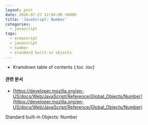 ```yaml
---
layout: post
date: 2016-07-27 12:04:00 +0900
title: 'JavaScript: Number'
categories:
  - javascript
tags:
  - ecmascript
  - javascript
  - number
  - standard built-in objects
---
```


* Kramdown table of contents
{:toc .toc}

#### 관련 문서

- [https://developer.mozilla.org/en-US/docs/Web/JavaScript/Reference/Global_Objects/Number](https://developer.mozilla.org/en-US/docs/Web/JavaScript/Reference/Global_Objects/Number)

Standard built-in Objects: Number
